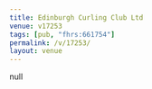 ```yaml
---
title: Edinburgh Curling Club Ltd
venue: v17253
tags: [pub, "fhrs:661754"]
permalink: /v/17253/
layout: venue
---
```

null